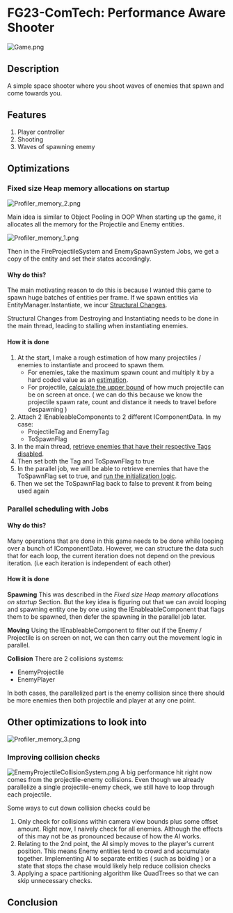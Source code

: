 # FG23-ComTech: Performance Aware Shooter
![Game.png]()

## Description
A simple space shooter where you shoot waves of enemies that spawn and come towards you.

## Features
1. Player controller
2. Shooting
3. Waves of spawning enemy

## Optimizations
### Fixed size Heap memory allocations on startup
![Profiler_memory_2.png](<link> "Memory allocation to Entity at start of game")

Main idea is similar to Object Pooling in OOP
When starting up the game, it allocates all the memory for the Projectile and Enemy entities.

![Profiler_memory_1.png](<link> "Entities allocated memory remains constant throughout the game")

Then in the FireProjectileSystem and EnemySpawnSystem Jobs, we get a copy of the entity and set their states accordingly.

#### Why do this?
The main motivating reason to do this is because I wanted this game to spawn huge batches of entities per frame. If we spawn entities via EntityManager.Instantiate, we incur [Structural Changes](https://docs.unity3d.com/Packages/com.unity.entities@1.2/manual/concepts-structural-changes.html).

Structural Changes from Destroying and Instantiating needs to be done in the main thread, leading to stalling when instantiating enemies.

#### How it is done
1. At the start, I make a rough estimation of how many projectiles / enemies to instantiate and proceed to spawn them.
    - For enemies, take the maximum spawn count and multiply it by a hard coded value as an [estimation]().
    - For projectile, [calculate the upper bound]() of how much projectile can be on screen at once. ( we can do this because we know the projectile spawn rate, count and distance it needs to travel before despawning )  
2. Attach 2 IEnableableComponents to 2 different IComponentData. In my case:
    - ProjectileTag and EnemyTag
    - ToSpawnFlag
3. In the main thread, [retrieve enemies that have their respective Tags disabled]().
4. Then set both the Tag and ToSpawnFlag to true
5. In the parallel job, we will be able to retrieve enemies that have the ToSpawnFlag set to true, and [run the initialization logic]().
6. Then we set the ToSpawnFlag back to false to prevent it from being used again

### Parallel scheduling with Jobs
#### Why do this?
Many operations that are done in this game needs to be done while looping over a bunch of IComponentData. 
However, we can structure the data such that for each loop, the current iteration does not depend on the previous iteration. (i.e each iteration is independent of each other)

#### How it is done
**Spawning**
This was described in the *Fixed size Heap memory allocations on startup* Section. 
But the key idea is figuring out that we can avoid looping and spawning entity one by one using the IEnableableComponent that flags them to be spawned, then defer the spawning in the parallel job later.

**Moving**
Using the IEnableableComponent to filter out if the Enemy / Projectile is on screen on not, we can then carry out the movement logic in parallel.

**Collision**
There are 2 collisions systems:
- EnemyProjectile
- EnemyPlayer

In both cases, the parallelized part is the enemy collision since there should be more enemies then both projectile and player at any one point.

## Other optimizations to look into
![Profiler_memory_3.png](<link> "Current profiler shows EnemyProjectileSystem and EnemyMoveSystem can be improved. This is at ~10000 enemy entities spawned at once")

### Improving collision checks
![EnemyProjectileCollisionSystem.png](<link> "At large enemy count, this system takes up one of the most processing time")
A big performance hit right now comes from the projectile-enemy collisions. Even though we already parallelize a single projectile-enemy check, we still have to loop through each projectile.

Some ways to cut down collision checks could be
1. Only check for collisions within camera view bounds plus some offset amount. Right now, I naively check for all enemies. Although the effects of this may not be as pronounced because of how the AI works.
2. Relating to the 2nd point, the AI simply moves to the player's current position. This means Enemy entities tend to crowd and accumulate together. Implementing AI to separate entities ( such as boiding ) or a state that stops the chase would likely help reduce collision checks
3. Applying a space partitioning algorithm like QuadTrees so that we can skip unnecessary checks.

## Conclusion
